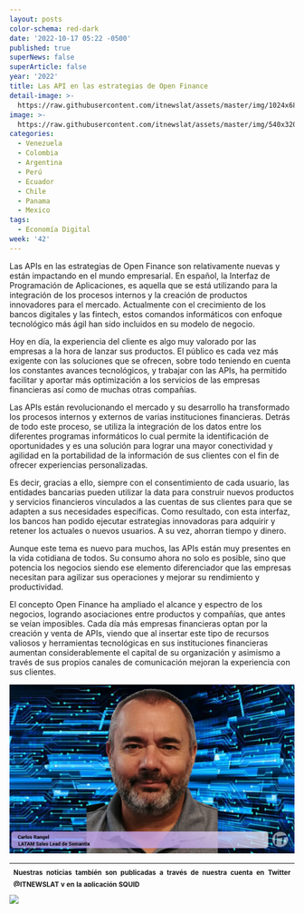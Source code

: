 ```yaml
---
layout: posts
color-schema: red-dark
date: '2022-10-17 05:22 -0500'
published: true
superNews: false
superArticle: false
year: '2022'
title: Las API en las estrategias de Open Finance
detail-image: >-
  https://raw.githubusercontent.com/itnewslat/assets/master/img/1024x680/Carlos-Rangel-g.jpg
image: >-
  https://raw.githubusercontent.com/itnewslat/assets/master/img/540x320/Carlos-Rangel-p.jpg
categories:
  - Venezuela
  - Colombia
  - Argentina
  - Perú
  - Ecuador
  - Chile
  - Panama
  - Mexico
tags:
  - Economía Digital
week: '42'
---
```

Las APIs en las estrategias de Open Finance son relativamente nuevas y están impactando en el mundo empresarial. En español, la Interfaz de Programación de Aplicaciones, es aquella que se está utilizando para la integración de los procesos internos y la creación de productos innovadores para el mercado.  Actualmente con el crecimiento de los bancos digitales y las fintech, estos comandos informáticos con enfoque tecnológico más ágil han sido incluidos en su modelo de negocio.
 
Hoy en día, la experiencia del cliente es algo muy valorado por las empresas a la hora de lanzar sus productos. El público es cada vez más exigente con las soluciones que se ofrecen, sobre todo teniendo en cuenta los constantes avances tecnológicos, y trabajar con las APIs, ha permitido facilitar y aportar más optimización a los servicios de las empresas financieras así como de muchas otras compañías. 
 
Las APIs están revolucionando el mercado y su desarrollo ha transformado los procesos internos y externos de varias instituciones financieras. Detrás de todo este proceso, se utiliza la integración de los datos entre los diferentes programas informáticos lo cual permite la identificación de oportunidades y es una solución para lograr una mayor conectividad y agilidad en la portabilidad de la información de sus clientes con el fin de ofrecer experiencias personalizadas. 
 
Es decir, gracias a ello, siempre con el consentimiento de cada usuario, las entidades bancarias pueden utilizar la data para construir nuevos productos y servicios financieros vinculados a las cuentas de sus clientes para que se adapten a sus necesidades específicas. Como resultado, con esta interfaz, los bancos han podido ejecutar estrategias innovadoras para adquirir y retener los actuales o nuevos usuarios. A su vez, ahorran tiempo y dinero.
 
Aunque este tema es nuevo para muchos, las APIs están muy presentes en la vida cotidiana de todos. Su consumo ahora no solo es posible, sino que potencia los negocios siendo ese elemento diferenciador que las empresas necesitan para agilizar sus operaciones y mejorar su rendimiento y productividad. 
 
El concepto Open Finance ha ampliado el alcance y espectro de los negocios, logrando asociaciones entre productos y compañías, que antes se veían imposibles. Cada día más empresas financieras optan por la creación y venta de APIs, viendo que al insertar este tipo de recursos valiosos y herramientas tecnológicas en sus instituciones financieras aumentan considerablemente el capital de su organización y asimismo a través de sus propios canales de comunicación mejoran la experiencia con sus clientes.

![](https://raw.githubusercontent.com/itnewslat/assets/master/img/540x320/Carlos-Rangel-p.jpg)

<table style="height: 42px;" width="569">
<tbody>
<tr>
<td style="text-align: justify;"><sub><strong>Nuestras noticias también son publicadas a través de nuestra cuenta en Twitter <a href="https://twitter.com/itnewslat?lang=es">@ITNEWSLAT</a> y en la aplicación <a href="https://squidapp.co/en/">SQUID</a></strong></sub></td>
</tr>
</tbody>
</table>

<img src="https://tracker.metricool.com/c3po.jpg?hash=56f88a41e39ab42c063cc51676587a04"/>